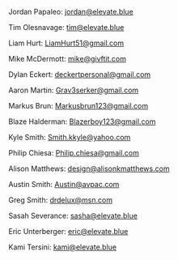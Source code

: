 Jordan Papaleo: jordan@elevate.blue

Tim Olesnavage: tim@elevate.blue

Liam Hurt: LiamHurt51@gmail.com

Mike McDermott: mike@givftit.com

Dylan Eckert: deckertpersonal@gmail.com

Aaron Martin: Grav3serker@gmail.com

Markus Brun: Markusbrun123@gmail.com

Blaze Halderman: Blazerboy123@gmail.com

Kyle Smith: Smith.kkyle@yahoo.com

Philip Chiesa: Philip.chiesa@gmail.com

Alison Matthews: design@alisonkmatthews.com

Austin Smith: Austin@avpac.com

Greg Smith: drdelux@msn.com

Sasah Severance: sasha@elevate.blue

Eric Unterberger: eric@elevate.blue

Kami Tersini: kami@elevate.blue



